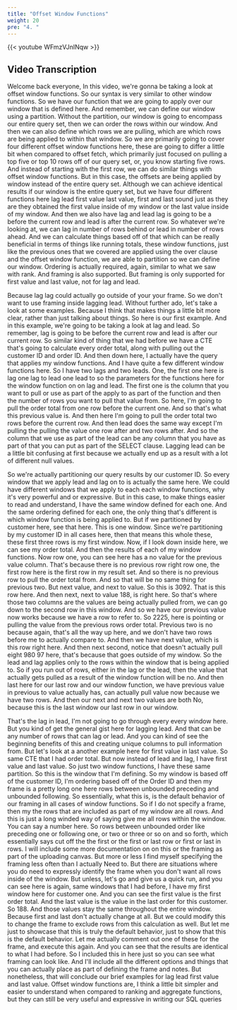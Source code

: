 ```yaml
---
title: "Offset Window Functions"
weight: 20
pre: "4. "
---
```


{{< youtube WFmzVJnINqw >}}

## Video Transcription

Welcome back everyone, In this video, we're gonna be taking a look at offset window functions. So our syntax is very similar to other window functions. So we have our function that we are going to apply over our window that is defined here. And remember, we can define our window using a partition. Without the partition, our window is going to encompass our entire query set, then we can order the rows within our window. And then we can also define which rows we are pulling, which are which rows are being applied to within that window. So we are primarily going to cover four different offset window functions here, these are going to differ a little bit when compared to offset fetch, which primarily just focused on pulling a top five or top 10 rows off of our query set, or, you know starting five rows. And instead of starting with the first row, we can do similar things with offset window functions. But in this case, the offsets are being applied by window instead of the entire query set. Although we can achieve identical results if our window is the entire query set, but we have four different functions here lag lead first value last value, first and last sound just as they are they obtained the first value inside of my window or the last value inside of my window. And then we also have lag and lead lag is going to be a before the current row and lead is after the current row. So whatever we're looking at, we can lag in number of rows behind or lead in number of rows ahead. And we can calculate things based off of that which can be really beneficial in terms of things like running totals, these window functions, just like the previous ones that we covered are applied using the over clause and the offset window function, we are able to partition so we can define our window. Ordering is actually required, again, similar to what we saw with rank. And framing is also supported. But framing is only supported for first value and last value, not for lag and lead. 

Because lag lag could actually go outside of your your frame. So we don't want to use framing inside lagging lead. Without further ado, let's take a look at some examples. Because I think that makes things a little bit more clear, rather than just talking about things. So here is our first example. And in this example, we're going to be taking a look at lag and lead. So remember, lag is going to be before the current row and lead is after our current row. So similar kind of thing that we had before we have a CTE that's going to calculate every order total, along with pulling out the customer ID and order ID. And then down here, I actually have the query that applies my window functions. And I have quite a few different window functions here. So I have two lags and two leads. One, the first one here is lag one lag to lead one lead to so the parameters for the functions here for the window function on on lag and lead. The first one is the column that you want to pull or use as part of the apply to as part of the function and then the number of rows you want to pull that value from. So here, I'm going to pull the order total from one row before the current one. And so that's what this previous value is. And then here I'm going to pull the order total two rows before the current row. And then lead does the same way except I'm pulling the pulling the value one row after and two rows after. And so the column that we use as part of the lead can be any column that you have as part of that you can put as part of the SELECT clause. Lagging lead can be a little bit confusing at first because we actually end up as a result with a lot of different null values. 

So we're actually partitioning our query results by our customer ID. So every window that we apply lead and lag on to is actually the same here. We could have different windows that we apply to each each window functions, why it's very powerful and or expressive. But in this case, to make things easier to read and understand, I have the same window defined for each one. And the same ordering defined for each one, the only thing that's different is which window function is being applied to. But if we partitioned by customer here, see that here. This is one window. Since we're partitioning by my customer ID in all cases here, then that means this whole these, these first three rows is my first window. Now, if I look down inside here, we can see my order total. And then the results of each of my window functions. Now row one, you can see here has a no value for the previous value column. That's because there is no previous row right row one, the first row here is the first row in my result set. And so there is no previous row to pull the order total from. And so that will be no same thing for previous two. But next value, and next to value. So this is 3092. That is this row here. And then next, next to value 188, is right here. So that's where those two columns are the values are being actually pulled from, we can go down to the second row in this window. And so we have our previous value now works because we have a row to refer to. So 2225, here is pointing or pulling the value from the previous rows order total. Previous two is no because again, that's all the way up here, and we don't have two rows before me to actually compare to. And then we have next value, which is this row right here. And then next second, notice that doesn't actually pull eight 980 97 here, that's because that goes outside of my window. So the lead and lag applies only to the rows within the window that is being applied to. So if you run out of rows, either in the lag or the lead, then the value that actually gets pulled as a result of the window function will be no. And then last here for our last row and our window function, we have previous value in previous to value actually has, can actually pull value now because we have two rows. And then our next and next two values are both No, because this is the last window our last row in our window. 

That's the lag in lead, I'm not going to go through every every window here. But you kind of get the general gist here for lagging lead. And that can be any number of rows that can lag or lead. And you can kind of see the beginning benefits of this and creating unique columns to pull information from. But let's look at a another example here for first value in last value. So same CTE that I had order total. But now instead of lead and lag, I have first value and last value. So just two window functions, I have these same partition. So this is the window that I'm defining. So my window is based off of the customer ID, I'm ordering based off of the Order ID and then my frame is a pretty long one here rows between unbounded preceding and unbounded following. So essentially, what this is, is the default behavior of our framing in all cases of window functions. So if I do not specify a frame, then my the rows that are included as part of my window are all rows. And this is just a long winded way of saying give me all rows within the window. You can say a number here. So rows between unbounded order like preceding one or following one, or two or three or so on and so forth, which essentially says cut off the the first or the first or last row or first or last in rows. I will include some more documentation on on this or the framing as part of the uploading canvas. But more or less I find myself specifying the framing less often than I actually Need to. But there are situations where you do need to expressly identify the frame when you don't want all rows inside of the window. But unless, let's go and give us a quick run, and you can see here is again, same windows that I had before, I have my first window here for customer one. And you can see the first value is the first order total. And the last value is the value in the last order for this customer. So 188. And those values stay the same throughout the entire window. Because first and last don't actually change at all. But we could modify this to change the frame to exclude rows from this calculation as well. But let me just to showcase that this is truly the default behavior, just to show that this is the default behavior. Let me actually comment out one of these for the frame, and execute this again. And you can see that the results are identical to what I had before. So I included this in here just so you can see what framing can look like. And I'll include all the different options and things that you can actually place as part of defining the frame and notes. But nonetheless, that will conclude our brief examples for lag lead first value and last value. Offset window functions are, I think a little bit simpler and easier to understand when compared to ranking and aggregate functions, but they can still be very useful and expressive in writing our SQL queries